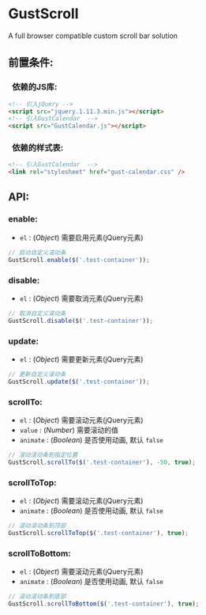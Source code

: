# GustScroll
A full browser compatible custom scroll bar solution

## 前置条件:
### &nbsp;&nbsp;依赖的JS库:
```html
<!-- 引入jQuery -->
<script src="jquery.1.11.3.min.js"></script>
<!-- 引入GustCalendar  -->
<script src="GustCalendar.js"></script>
```
### &nbsp;&nbsp;依赖的样式表:
```html
<!-- 引入GustCalendar  -->
<link rel="stylesheet" href="gust-calendar.css" />
```
## API:

### enable:

- `el` : (*Object*) 需要启用元素(jQuery元素)

```javascript
// 启动自定义滚动条
GustScroll.enable($('.test-container'));
```

### disable:

- `el` : (*Object*) 需要取消元素(jQuery元素)

```javascript
// 取消自定义滚动条
GustScroll.disable($('.test-container'));
```

### update:

- `el` : (*Object*) 需要更新元素(jQuery元素)

```javascript
// 更新自定义滚动条
GustScroll.update($('.test-container'));
```

### scrollTo:

- `el` : (*Object*) 需要滚动元素(jQuery元素)
- `value` : (*Number*) 需要滚动的值
- `animate` : (*Boolean*) 是否使用动画, 默认 `false`

```javascript
// 滚动滚动条到指定位置
GustScroll.scrollTo($('.test-container'), -50, true);
```

### scrollToTop:

- `el` : (*Object*) 需要滚动元素(jQuery元素)
- `animate` : (*Boolean*) 是否使用动画, 默认 `false`

```javascript
// 滚动滚动条到顶部
GustScroll.scrollToTop($('.test-container'), true);
```

### scrollToBottom:

- `el` : (*Object*) 需要滚动元素(jQuery元素)
- `animate` : (*Boolean*) 是否使用动画, 默认 `false`

```javascript
// 滚动滚动条到底部
GustScroll.scrollToBottom($('.test-container'), true);
```
